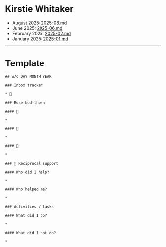 # Kirstie Whitaker

* August 2025: [2025-08.md](./2025-08.md)
* June 2025: [2025-06.md](./2025-06.md)
* February 2025: [2025-02.md](./2025-02.md)
* January 2025: [2025-01.md](./2025-01.md)

---

# Template

```
## w/c DAY MONTH YEAR

### Inbox tracker

* 💌 

### Rose-bud-thorn

#### 🌹

* 

#### 🌱

* 

#### 🌵 
  
* 

### 🤝 Reciprocal support

#### Who did I help?

* 

#### Who helped me?

* 

### Activities / tasks

#### What did I do?

* 

#### What did I not do?

* 
```
